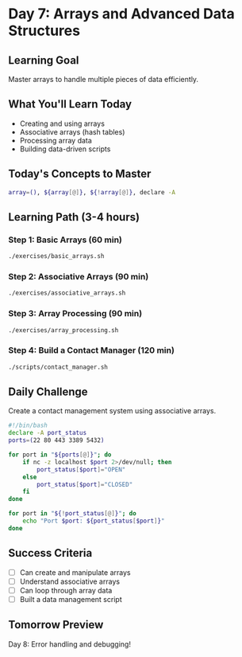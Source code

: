 # Day 7: Arrays and Advanced Data Structures

## Learning Goal
Master arrays to handle multiple pieces of data efficiently.

## What You'll Learn Today
- Creating and using arrays
- Associative arrays (hash tables)
- Processing array data
- Building data-driven scripts

## Today's Concepts to Master
```bash
array=(), ${array[@]}, ${!array[@]}, declare -A
```

## Learning Path (3-4 hours)

### **Step 1**: Basic Arrays (60 min)
```bash
./exercises/basic_arrays.sh
```

### **Step 2**: Associative Arrays (90 min)
```bash
./exercises/associative_arrays.sh
```

### **Step 3**: Array Processing (90 min)
```bash
./exercises/array_processing.sh
```

### **Step 4**: Build a Contact Manager (120 min)
```bash
./scripts/contact_manager.sh
```

## Daily Challenge
Create a contact management system using associative arrays.
```bash
#!/bin/bash
declare -A port_status
ports=(22 80 443 3389 5432)

for port in "${ports[@]}"; do
    if nc -z localhost $port 2>/dev/null; then
        port_status[$port]="OPEN"
    else
        port_status[$port]="CLOSED"
    fi
done

for port in "${!port_status[@]}"; do
    echo "Port $port: ${port_status[$port]}"
done
```

## Success Criteria
- [ ] Can create and manipulate arrays
- [ ] Understand associative arrays
- [ ] Can loop through array data
- [ ] Built a data management script

## Tomorrow Preview
Day 8: Error handling and debugging!
